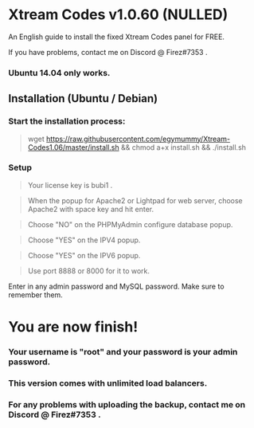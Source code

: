 # Xtream Codes v1.0.60 (NULLED)

An English guide to install the fixed Xtream Codes panel for FREE.

If you have problems, contact me on Discord @ Firez#7353 .

### Ubuntu 14.04 only works.

## Installation (Ubuntu / Debian)

### Start the installation process:

> wget https://raw.githubusercontent.com/egymummy/Xtream-Codes1.06/master/install.sh && chmod a+x install.sh && ./install.sh

### Setup

> Your license key is bubi1 .

> When the popup for Apache2 or Lightpad for web server, choose Apache2 with space key and hit enter.

> Choose "NO" on the PHPMyAdmin configure database popup.

> Choose "YES" on the IPV4 popup.

> Choose "YES" on the IPV6 popup.

> Use port 8888 or 8000 for it to work.

Enter in any admin password and MySQL password. Make sure to remember them.

# You are now finish!

### Your username is "root" and your password is your admin password.

### This version comes with unlimited load balancers.

### For any problems with uploading the backup, contact me on Discord @ Firez#7353 .

